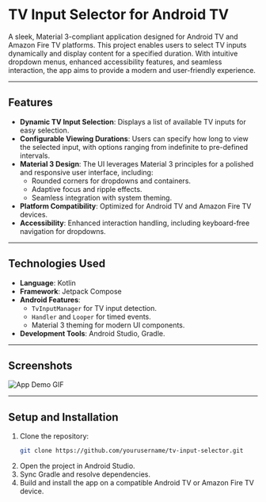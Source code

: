 # **TV Input Selector for Android TV**

A sleek, Material 3-compliant application designed for Android TV and Amazon Fire TV platforms. This project enables users to select TV inputs dynamically and display content for a specified duration. With intuitive dropdown menus, enhanced accessibility features, and seamless interaction, the app aims to provide a modern and user-friendly experience.

---

## **Features**

- **Dynamic TV Input Selection**: Displays a list of available TV inputs for easy selection.
- **Configurable Viewing Durations**: Users can specify how long to view the selected input, with options ranging from indefinite to pre-defined intervals.
- **Material 3 Design**: The UI leverages Material 3 principles for a polished and responsive user interface, including:
  - Rounded corners for dropdowns and containers.
  - Adaptive focus and ripple effects.
  - Seamless integration with system theming.
- **Platform Compatibility**: Optimized for Android TV and Amazon Fire TV devices.
- **Accessibility**: Enhanced interaction handling, including keyboard-free navigation for dropdowns.

---

## **Technologies Used**

- **Language**: Kotlin
- **Framework**: Jetpack Compose
- **Android Features**:
  - `TvInputManager` for TV input detection.
  - `Handler` and `Looper` for timed events.
  - Material 3 theming for modern UI components.
- **Development Tools**: Android Studio, Gradle.

---

## **Screenshots**

![App Demo GIF](path/to/image "Optional Title")

---

## **Setup and Installation**

1. Clone the repository:
   ```bash
   git clone https://github.com/yourusername/tv-input-selector.git
   ```
2. Open the project in Android Studio.
3. Sync Gradle and resolve dependencies.
4. Build and install the app on a compatible Android TV or Amazon Fire TV device.
